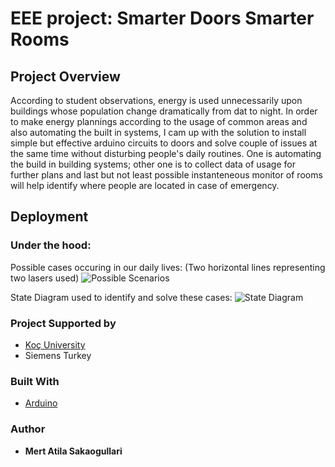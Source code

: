 # EEE project: Smarter Doors Smarter Rooms


## Project Overview
According to student observations, energy is used unnecessarily upon buildings whose population change dramatically from dat to night. In order to make energy plannings according to the usage of common areas and also automating the built in systems, I cam up with the solution to install simple but effective arduino circuits to doors and solve couple of issues at the same time without disturbing people's daily routines. One is automating the build in building systems; other one is to collect data of usage for further plans and last but not least possible instanteneous monitor of rooms will help identify where people are located in case of emergency. 



## Deployment

### Under the hood:

Possible cases occuring in our daily lives:
(Two horizontal lines representing two lasers used)
![Possible Scenarios](https://github.com/Matiatus/Smart-Doors-with-Arduino/blob/master/Cases.png)

State Diagram used to identify and solve these cases: 
![State Diagram](https://github.com/Matiatus/Smart-Doors-with-Arduino/blob/master/States.png)


### Project Supported by

* [Koç University](https://www.ku.edu.tr)
* Siemens Turkey


### Built With

* [Arduino](https://www.arduino.cc)


### Author

* **Mert Atila Sakaogullari** 


